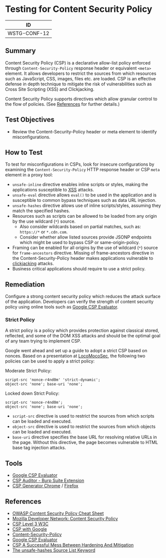 # Testing for Content Security Policy

|ID          |
|------------|
|WSTG-CONF-12|

## Summary

Content Security Policy (CSP) is a declarative allow-list policy enforced through `Content-Security-Policy` response header or equivalent `<meta>` element. It allows developers to restrict the sources from which resources such as JavaScript, CSS, images, files etc. are loaded. CSP is an effective defense in depth technique to mitigate the risk of vulnerabilities such as Cross Site Scripting (XSS) and Clickjacking.

Content Security Policy supports directives which allow granular control to the flow of policies. (See [References](#references) for further details.)

## Test Objectives

- Review the Content-Security-Policy header or meta element to identify misconfigurations.

## How to Test

To test for misconfigurations in CSPs, look for insecure configurations by examining the `Content-Security-Policy` HTTP response header or CSP `meta` element in a proxy tool:

- `unsafe-inline` directive enables inline scripts or styles, making the applications susceptible to [XSS](../07-Input_Validation_Testing/01-Testing_for_Reflected_Cross_Site_Scripting.md) attacks.
- `unsafe-eval` directive allows `eval()` to be used in the application and is susceptible to common bypass techniques such as data URL injection.
- `unsafe-hashes` directive allows use of inline scripts/styles, assuming they match the specified hashes.
- Resources such as scripts can be allowed to be loaded from any origin by the use wildcard (`*`) source.
    - Also consider wildcards based on partial matches, such as: `https://*` or `*.cdn.com`.
    - Consider whether allow listed sources provide JSONP endpoints which might be used to bypass CSP or same-origin-policy.
- Framing can be enabled for all origins by the use of wildcard (`*`) source for `frame-ancestors` directive. Missing of frame-ancestors directive in the Content-Security-Policy header makes applications vulnerable to [clickjacking](../11-Client-side_Testing/09-Testing_for_Clickjacking.md) attacks.
- Business critical applications should require to use a strict policy.

## Remediation

Configure a strong content security policy which reduces the attack surface of the application. Developers can verify the strength of content security policy using online tools such as [Google CSP Evaluator](https://csp-evaluator.withgoogle.com/).

### Strict Policy

A strict policy is a policy which provides protection against classical stored, reflected, and some of the DOM XSS attacks and should be the optimal goal of any team trying to implement CSP.

Google went ahead and set up a guide to adopt a strict CSP based on nonces. Based on a presentation at [LocoMocoSec](https://speakerdeck.com/lweichselbaum/csp-a-successful-mess-between-hardening-and-mitigation?slide=55), the following two policies can be used to apply a strict policy:

Moderate Strict Policy:

```HTTP
script-src 'nonce-r4nd0m' 'strict-dynamic';
object-src 'none'; base-uri 'none';
```

Locked down Strict Policy:

```HTTP
script-src 'nonce-r4nd0m';
object-src 'none'; base-uri 'none';
```

- `script-src` directive is used to restrict the sources from which scripts can be loaded and executed.
- `object-src` directive is used to restrict the sources from which objects can be loaded and executed.
- `base-uri` directive specifies the base URL for resolving relative URLs in the page. Without this directive, the page becomes vulnerable to HTML base tag injection attacks.

## Tools

- [Google CSP Evaluator](https://csp-evaluator.withgoogle.com/)
- [CSP Auditor - Burp Suite Extension](https://portswigger.net/bappstore/35237408a06043e9945a11016fcbac18)
- [CSP Generator Chrome](https://chrome.google.com/webstore/detail/content-security-policy-c/ahlnecfloencbkpfnpljbojmjkfgnmdc) / [Firefox](https://addons.mozilla.org/en-US/firefox/addon/csp-generator/)

## References

- [OWASP Content Security Policy Cheat Sheet](https://cheatsheetseries.owasp.org/cheatsheets/Content_Security_Policy_Cheat_Sheet.html)
- [Mozilla Developer Network: Content Security Policy](https://developer.mozilla.org/en-US/docs/Web/HTTP/CSP)
- [CSP Level 3 W3C](https://www.w3.org/TR/CSP3/)
- [CSP with Google](https://csp.withgoogle.com/docs/index.html)
- [Content-Security-Policy](https://content-security-policy.com/)
- [Google CSP Evaluator](https://csp-evaluator.withgoogle.com/)
- [CSP A Successful Mess Between Hardening And Mitigation](https://speakerdeck.com/lweichselbaum/csp-a-successful-mess-between-hardening-and-mitigation)
- [The unsafe-hashes Source List Keyword](https://content-security-policy.com/unsafe-hashes/)

